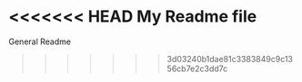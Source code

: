 <<<<<<< HEAD
My Readme file
=======
General Readme
>>>>>>> 3d03240b1dae81c3383849c9c1356cb7e2c3dd7c
